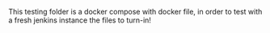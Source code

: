 This testing folder is a docker compose with docker file,
in order to test with a fresh jenkins instance the files
to turn-in!
